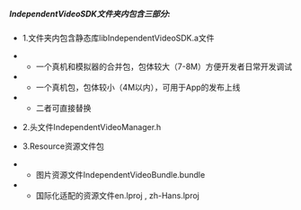 ##### IndependentVideoSDK文件夹内包含三部分:

* 1.文件夹内包含静态库libIndependentVideoSDK.a文件

* * 一个真机和模拟器的合并包，包体较大（7-8M）方便开发者日常开发调试
* * 一个真机包，包体较小（4M以内），可用于App的发布上线
* * 二者可直接替换
* 2.头文件IndependentVideoManager.h

* 3.Resource资源文件包

* * 图片资源文件IndependentVideoBundle.bundle
* * 国际化适配的资源文件en.lproj , zh-Hans.lproj



